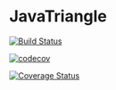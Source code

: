 # JavaTriangle
[![Build Status](https://travis-ci.org/Allo0o2a/JavaTriangle.svg?branch=Allo0o2a-patch-1)](https://travis-ci.org/Allo0o2a/JavaTriangle)

[![codecov](https://codecov.io/gh/Allo0o2a/JavaTriangle/branch/Allo0o2a-patch-1/graph/badge.svg)](https://codecov.io/gh/Allo0o2a/JavaTriangle)

[![Coverage Status](https://coveralls.io/repos/github/Allo0o2a/JavaTriangle/badge.svg?branch=Allo0o2a-patch-1)](https://coveralls.io/github/Allo0o2a/JavaTriangle?branch=Allo0o2a-patch-1)
